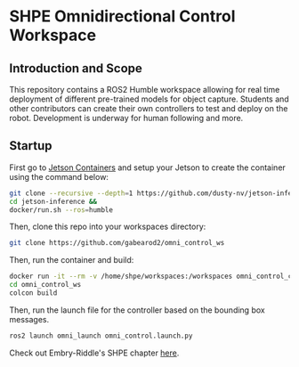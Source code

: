 # SHPE Omnidirectional Control Workspace

## Introduction and Scope

This repository contains a ROS2 Humble workspace allowing for real time deployment of different pre-trained models for object capture. Students and other contributors can create their own controllers to test and deploy on the robot. Development is underway for human following and more.

## Startup

First go to [Jetson Containers](https://github.com/dusty-nv/jetson-inference/tree/master) and setup your Jetson to create the container using the command below:

```bash
git clone --recursive --depth=1 https://github.com/dusty-nv/jetson-inference &&
cd jetson-inference &&
docker/run.sh --ros=humble
```
Then, clone this repo into your workspaces directory:

```bash
git clone https://github.com/gabearod2/omni_control_ws
```

Then, run the container and build:

```bash
docker run -it --rm -v /home/shpe/workspaces:/workspaces omni_control_container bash -c "cd /workspaces && ls"
cd omni_control_ws
colcon build
```

Then, run the launch file for the controller based on the bounding box messages.

```bash
ros2 launch omni_launch omni_control.launch.py
```

Check out Embry-Riddle's SHPE chapter [here](https://eraushpe.org/).
